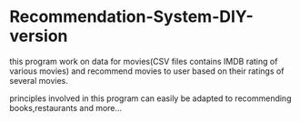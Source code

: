 # Recommendation-System-DIY-version

this program work on data for movies(CSV files contains IMDB rating of various movies)
and recommend movies to user based on their ratings of several movies.

principles involved in this program can easily be adapted to recommending books,restaurants and more... 
